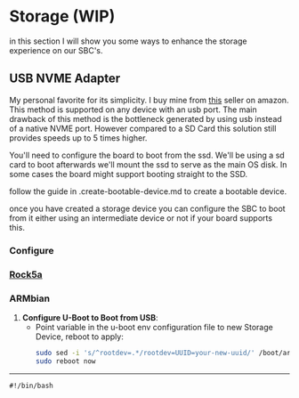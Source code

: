 # Storage (WIP)

in this section I will show you some ways to enhance the storage experience on our SBC's.

## USB NVME Adapter 

My personal favorite for its simplicity. I buy mine from [this](https://www.amazon.com.be/-/en/dp/B07ZNVK9K2?ref=ppx_yo2ov_dt_b_fed_asin_title) seller on amazon.
This method is supported on any device with an usb port. The main drawback of this method is the bottleneck generated by using usb instead of a native NVME port. However compared to a SD Card this solution still provides speeds up to 5 times higher.


You'll need to configure the board to boot from the ssd. We'll be using a sd card to boot afterwards we'll mount the ssd to serve as the main OS disk. In some cases the board might support booting straight to the SSD.

follow the guide in .create-bootable-device.md to create a bootable device.

once you have created a storage device you can configure the SBC to boot from it either using an intermediate device or not if your board supports this.

### Configure

### [Rock5a](https://wiki.radxa.com/Rock5/install)

### ARMbian

1. **Configure U-Boot to Boot from USB**:
   - Point variable in the u-boot env configuration file to new Storage Device, reboot to apply:
     ```bash
     sudo sed -i 's/^rootdev=.*/rootdev=UUID=your-new-uuid/' /boot/armbianEnv.txt
     sudo reboot now
     ```







--- 







````shell
#!/bin/bash

````

